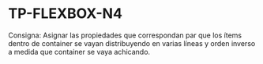 # TP-FLEXBOX-N4
Consigna: Asignar las propiedades que correspondan par que los ítems dentro de container se vayan distribuyendo en varias líneas y orden inverso a medida que container se vaya achicando.
